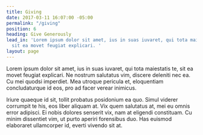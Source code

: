 ```yaml
---
title: Giving
date: 2017-03-11 16:07:00 -05:00
permalink: "/giving"
position: 6
heading: Give Generously
lead_in: 'Lorem ipsum dolor sit amet, ius in suas iuvaret, qui tota maiestatis te,
  sit ea movet feugiat explicari. '
layout: page
---
```


Lorem ipsum dolor sit amet, ius in suas iuvaret, qui tota maiestatis te, sit ea movet feugiat explicari. Ne nostrum salutatus vim, discere deleniti nec ea. Cu mei quodsi imperdiet. Mea utroque pericula et, eloquentiam concludaturque id eos, pro ad facer verear inimicus.

Iriure quaeque id sit, tollit probatus posidonium ea quo. Simul viderer corrumpit te his, eos liber aliquam at. Vix quem salutatus at, mei eu omnis error adipisci. Ei nobis dolores senserit vix, nam at eligendi constituam. Cu minim dissentiet vim, ut purto aperiri forensibus duo. Has euismod elaboraret ullamcorper id, everti vivendo sit at.
